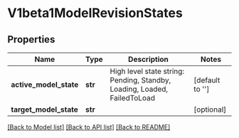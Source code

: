 # V1beta1ModelRevisionStates

## Properties
Name | Type | Description | Notes
------------ | ------------- | ------------- | -------------
**active_model_state** | **str** | High level state string: Pending, Standby, Loading, Loaded, FailedToLoad | [default to '']
**target_model_state** | **str** |  | [optional] 

[[Back to Model list]](../sdk_doc.md#documentation-for-models) [[Back to API list]](../sdk_doc.md#documentation-for-api-endpoints) [[Back to README]](../sdk_doc.md)


